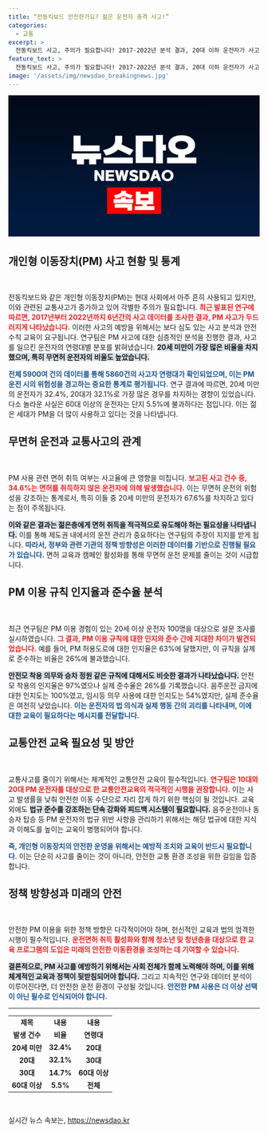 ```yaml
---
title: “전동킥보드 안전한가요? 젊은 운전자 충격 사고!”
categories:
  - 교통
excerpt: >
  전동킥보드 사고, 주의가 필요합니다! 2017-2022년 분석 결과, 20대 이하 운전자가 사고의 절반 이상을 차지하며, 무면허 운전도 여전히 심각. 안전 교육과 법규 준수가 시급합니다. 클릭하면 더 자세한 내용을 확인하세요!
feature_text: >
  전동킥보드 사고, 주의가 필요합니다! 2017-2022년 분석 결과, 20대 이하 운전자가 사고의 절반 이상을 차지하며, 무면허 운전도 여전히 심각. 안전 교육과 법규 준수가 시급합니다. 클릭하면 더 자세한 내용을 확인하세요!
image: '/assets/img/newsdao_breakingnews.jpg'
---
```


<p><img src="/assets/img/newsdao_breakingnews.jpg" alt="koreaapp 속보" /></p>

<h2 data-ke-size="size26">개인형 이동장치(PM) 사고 현황 및 통계</h2>

<p data-ke-size="size16">&nbsp;</p>

<p>전동킥보드와 같은 개인형 이동장치(PM)는 현대 사회에서 아주 흔히 사용되고 있지만, 이와 관련된 교통사고가 증가하고 있어 각별한 주의가 필요합니다. <b><span style="color: #ee2323;">최근 발표된 연구에 따르면, 2017년부터 2022년까지 6년간의 사고 데이터를 조사한 결과, PM 사고가 두드러지게 나타났습니다.</span></b> 이러한 사고의 예방을 위해서는 보다 심도 있는 사고 분석과 안전 수칙 교육이 요구됩니다. 연구팀은 PM 사고에 대한 심층적인 분석을 진행한 결과, 사고를 일으킨 운전자의 연령대별 분포를 밝혀냈습니다. <b><span style="background-color: #21538527;">20세 미만이 가장 많은 비율을 차지했으며, 특히 무면허 운전자의 비율도 높았습니다.</span></b></p>

<p><b><span style="color: #1a5490;">전체 5900여 건의 데이터를 통해 5860건의 사고자 연령대가 확인되었으며, 이는 PM 운전 시의 위험성을 경고하는 중요한 통계로 평가됩니다.</span></b> 연구 결과에 따르면, 20세 미만의 운전자가 32.4%, 20대가 32.1%로 가장 많은 경우를 차지하는 경향이 있었습니다. 다소 놀라운 사실은 60대 이상의 운전자는 단지 5.5%에 불과하다는 점입니다. 이는 젊은 세대가 PM을 더 많이 사용하고 있다는 것을 나타냅니다. </p>

<h2 data-ke-size="size26">무면허 운전과 교통사고의 관계</h2>

<p data-ke-size="size16">&nbsp;</p>

<p>PM 사용 관련 면허 취득 여부는 사고율에 큰 영향을 미칩니다. <b><span style="color: #ee2323;">보고된 사고 건수 중, 34.6%는 면허를 취득하지 않은 운전자에 의해 발생했습니다.</span></b> 이는 무면허 운전의 위험성을 강조하는 통계로서, 특히 이들 중 20세 미만의 운전자가 67.6%를 차지하고 있다는 점이 주목됩니다. </p>

<p><b><span style="background-color: #21538527;">이와 같은 결과는 젊은층에게 면허 취득을 적극적으로 유도해야 하는 필요성을 나타냅니다.</span></b> 이를 통해 제도권 내에서의 운전 관리가 중요하다는 연구팀의 주장이 지지를 받게 됩니다. <b><span style="color: #1a5490;">따라서, 정부와 관련 기관의 정책 방향성은 이러한 데이터를 기반으로 진행될 필요가 있습니다.</span></b> 면허 교육과 캠페인 활성화를 통해 무면허 운전 문제를 줄이는 것이 시급합니다.</p>

<h2 data-ke-size="size26">PM 이용 규칙 인지율과 준수율 분석</h2>

<p data-ke-size="size16">&nbsp;</p>

<p>최근 연구팀은 PM 이용 경험이 있는 20세 이상 운전자 100명을 대상으로 설문 조사를 실시하였습니다. <b><span style="color: #ee2323;">그 결과, PM 이용 규칙에 대한 인지와 준수 간에 지대한 차이가 발견되었습니다.</span></b> 예를 들어, PM 허용도로에 대한 인지율은 63%에 달했지만, 이 규칙을 실제로 준수하는 비율은 26%에 불과했습니다. </p>

<p><b><span style="background-color: #21538527;">안전모 착용 의무와 승차 정원 같은 규칙에 대해서도 비슷한 결과가 나타났습니다.</span></b> 안전모 착용의 인지율은 97%였으나 실제 준수율은 26%를 기록했습니다. 음주운전 금지에 대한 인지도는 100%였고, 임시등 의무 사용에 대한 인지도는 54%였지만, 실제 준수율은 여전히 낮았습니다. <b><span style="color: #1a5490;">이는 운전자의 법 의식과 실제 행동 간의 괴리를 나타내며, 이에 대한 교육이 필요하다는 메시지를 전달합니다.</span></b></p>

<h2 data-ke-size="size26">교통안전 교육 필요성 및 방안</h2>

<p data-ke-size="size16">&nbsp;</p>

<p>교통사고를 줄이기 위해서는 체계적인 교통안전 교육이 필수적입니다. <b><span style="color: #ee2323;">연구팀은 10대와 20대 PM 운전자를 대상으로 한 교통안전교육의 적극적인 시행을 권장합니다.</span></b> 이는 사고 발생률을 낮춰 안전한 이동 수단으로 자리 잡게 하기 위한 핵심이 될 것입니다. 교육 외에도 <b><span style="background-color: #21538527;">법규 준수를 강조하는 단속 강화와 피드백 시스템이 필요합니다.</span></b> 음주운전이나 동승자 탑승 등 PM 운전자의 법규 위반 사항을 관리하기 위해서는 해당 법규에 대한 지식과 이해도를 높이는 교육이 병행되어야 합니다. </p>

<p><b><span style="color: #1a5490;">즉, 개인형 이동장치의 안전한 운영을 위해서는 예방적 조치와 교육이 반드시 필요합니다.</span></b> 이는 단순히 사고를 줄이는 것이 아니라, 안전한 교통 환경 조성을 위한 길임을 입증합니다. </p>

<h2 data-ke-size="size26">정책 방향성과 미래의 안전</h2>

<p data-ke-size="size16">&nbsp;</p>

<p>안전한 PM 이용을 위한 정책 방향은 다각적이어야 하며, 헌신적인 교육과 법의 엄격한 시행이 필수적입니다. <b><span style="color: #ee2323;">운전면허 취득 활성화와 함께 청소년 및 청년층을 대상으로 한 교육 프로그램의 도입은 미래의 안전한 이동환경을 조성하는 데 기여할 수 있습니다.</span></b> </p>

<p><b><span style="background-color: #21538527;">결론적으로, PM 사고를 예방하기 위해서는 사회 전체가 함께 노력해야 하며, 이를 위해 체계적인 교육과 정책이 뒷받침되어야 합니다.</span></b> 그리고 지속적인 연구와 데이터 분석이 이루어진다면, 더 안전한 운전 환경이 구성될 것입니다. <b><span style="color: #1a5490;">안전한 PM 사용은 더 이상 선택이 아닌 필수로 인식되어야 합니다.</span></b></p>

<hr>

<table style="width: 100%; border-collapse: collapse;">
  <tr>
    <td style="text-align: center; height: 17px;"><b>제목</b></td>
    <td style="text-align: center; height: 17px;"><b>내용</b></td>
    <td style="text-align: center; height: 17px;"><b>내용</b></td>
  </tr>
  <tr>
    <td style="text-align: center; height: 17px;"><b>발생 건수</b></td>
    <td style="text-align: center; height: 17px;"><b>비율</b></td>
    <td style="text-align: center; height: 17px;"><b>연령대</b></td>
  </tr>
  <tr>
    <td style="text-align: center; height: 17px;"><b>20세 미만</b></td>
    <td style="text-align: center; height: 17px;"><b>32.4%</b></td>
    <td style="text-align: center; height: 17px;"><b>20대</b></td>
  </tr>
  <tr>
    <td style="text-align: center; height: 17px;"><b>20대</b></td>
    <td style="text-align: center; height: 17px;"><b>32.1%</b></td>
    <td style="text-align: center; height: 17px;"><b>30대</b></td>
  </tr>
  <tr>
    <td style="text-align: center; height: 17px;"><b>30대</b></td>
    <td style="text-align: center; height: 17px;"><b>14.7%</b></td>
    <td style="text-align: center; height: 17px;"><b>60대 이상</b></td>
  </tr>
  <tr>
    <td style="text-align: center; height: 17px;"><b>60대 이상</b></td>
    <td style="text-align: center; height: 17px;"><b>5.5%</b></td>
    <td style="text-align: center; height: 17px;"><b>전체</b></td>
  </tr>
</table>

<p data-ke-size="size16">&nbsp;</p>
실시간 뉴스 속보는, <a href="https://newsdao.kr" rel="dofollow">https://newsdao.kr</a>



